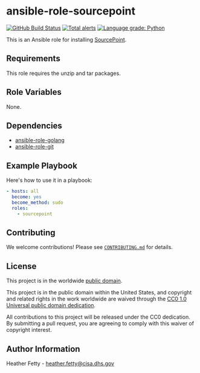 # ansible-role-sourcepoint #

[![GitHub Build Status](https://github.com/cisagov/ansible-role-sourcepoint/workflows/build/badge.svg)](https://github.com/cisagov/ansible-role-sourcepoint/actions)
[![Total alerts](https://img.shields.io/lgtm/alerts/g/cisagov/ansible-role-sourcepoint.svg?logo=lgtm&logoWidth=18)](https://lgtm.com/projects/g/cisagov/ansible-role-sourcepoint/alerts/)
[![Language grade: Python](https://img.shields.io/lgtm/grade/python/g/cisagov/ansible-role-sourcepoint.svg?logo=lgtm&logoWidth=18)](https://lgtm.com/projects/g/cisagov/ansible-role-sourcepoint/context:python)

This is an Ansible role for installing [SourcePoint](https://github.com/Tylous/SourcePoint).

## Requirements ##

This role requires the unzip and tar packages.

## Role Variables ##

None.

<!--
| Variable | Description | Default | Required |
|----------|-------------|---------|----------|
| optional_variable | Describe its purpose. | `default_value` | No |
| required_variable | Describe its purpose. | n/a | Yes |
-->

## Dependencies ##

- [ansible-role-golang](https://github.com/gantsign/ansible-role-golang)
- [ansible-role-git](https://github.com/geerlingguy/ansible-role-git)

## Example Playbook ##

Here's how to use it in a playbook:

```yaml
- hosts: all
  become: yes
  become_method: sudo
  roles:
    - sourcepoint
```

## Contributing ##

We welcome contributions!  Please see [`CONTRIBUTING.md`](CONTRIBUTING.md) for
details.

## License ##

This project is in the worldwide [public domain](LICENSE).

This project is in the public domain within the United States, and
copyright and related rights in the work worldwide are waived through
the [CC0 1.0 Universal public domain
dedication](https://creativecommons.org/publicdomain/zero/1.0/).

All contributions to this project will be released under the CC0
dedication. By submitting a pull request, you are agreeing to comply
with this waiver of copyright interest.

## Author Information ##

Heather Fetty - <heather.fetty@cisa.dhs.gov>
